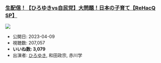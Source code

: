 ### [生配信！【ひろゆきvs自民党】大問題！日本の子育て【ReHacQ SP】](https://www.youtube.com/watch?v=LIBkTZjX_CM)
[![](https://img.youtube.com/vi/LIBkTZjX_CM/sddefault.jpg)](https://www.youtube.com/watch?v=LIBkTZjX_CM)
-   公開日: 2023-04-09
-   視聴数: 207,057
-   **いいね数: 3,079**
-   出演者: [ひろゆき](/rehacq_fan/people/ひろゆき "wikilink"), 和田政宗, 赤川学
